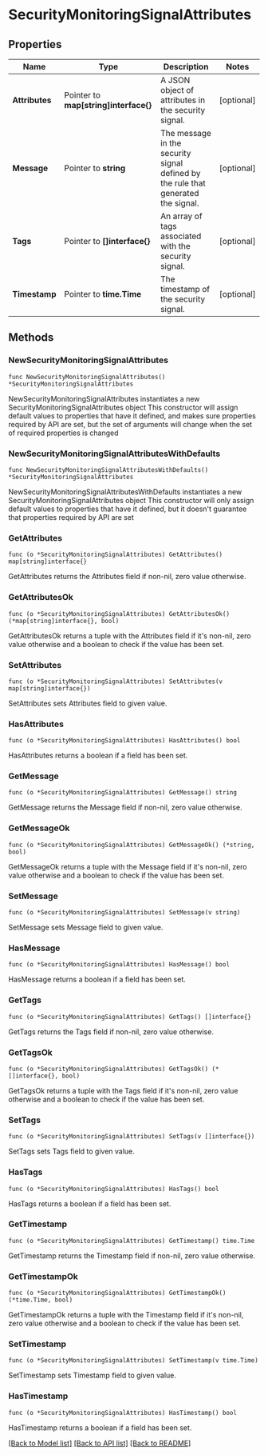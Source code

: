 # SecurityMonitoringSignalAttributes

## Properties

Name | Type | Description | Notes
------------ | ------------- | ------------- | -------------
**Attributes** | Pointer to **map[string]interface{}** | A JSON object of attributes in the security signal. | [optional] 
**Message** | Pointer to **string** | The message in the security signal defined by the rule that generated the signal. | [optional] 
**Tags** | Pointer to **[]interface{}** | An array of tags associated with the security signal. | [optional] 
**Timestamp** | Pointer to **time.Time** | The timestamp of the security signal. | [optional] 

## Methods

### NewSecurityMonitoringSignalAttributes

`func NewSecurityMonitoringSignalAttributes() *SecurityMonitoringSignalAttributes`

NewSecurityMonitoringSignalAttributes instantiates a new SecurityMonitoringSignalAttributes object
This constructor will assign default values to properties that have it defined,
and makes sure properties required by API are set, but the set of arguments
will change when the set of required properties is changed

### NewSecurityMonitoringSignalAttributesWithDefaults

`func NewSecurityMonitoringSignalAttributesWithDefaults() *SecurityMonitoringSignalAttributes`

NewSecurityMonitoringSignalAttributesWithDefaults instantiates a new SecurityMonitoringSignalAttributes object
This constructor will only assign default values to properties that have it defined,
but it doesn't guarantee that properties required by API are set

### GetAttributes

`func (o *SecurityMonitoringSignalAttributes) GetAttributes() map[string]interface{}`

GetAttributes returns the Attributes field if non-nil, zero value otherwise.

### GetAttributesOk

`func (o *SecurityMonitoringSignalAttributes) GetAttributesOk() (*map[string]interface{}, bool)`

GetAttributesOk returns a tuple with the Attributes field if it's non-nil, zero value otherwise
and a boolean to check if the value has been set.

### SetAttributes

`func (o *SecurityMonitoringSignalAttributes) SetAttributes(v map[string]interface{})`

SetAttributes sets Attributes field to given value.

### HasAttributes

`func (o *SecurityMonitoringSignalAttributes) HasAttributes() bool`

HasAttributes returns a boolean if a field has been set.

### GetMessage

`func (o *SecurityMonitoringSignalAttributes) GetMessage() string`

GetMessage returns the Message field if non-nil, zero value otherwise.

### GetMessageOk

`func (o *SecurityMonitoringSignalAttributes) GetMessageOk() (*string, bool)`

GetMessageOk returns a tuple with the Message field if it's non-nil, zero value otherwise
and a boolean to check if the value has been set.

### SetMessage

`func (o *SecurityMonitoringSignalAttributes) SetMessage(v string)`

SetMessage sets Message field to given value.

### HasMessage

`func (o *SecurityMonitoringSignalAttributes) HasMessage() bool`

HasMessage returns a boolean if a field has been set.

### GetTags

`func (o *SecurityMonitoringSignalAttributes) GetTags() []interface{}`

GetTags returns the Tags field if non-nil, zero value otherwise.

### GetTagsOk

`func (o *SecurityMonitoringSignalAttributes) GetTagsOk() (*[]interface{}, bool)`

GetTagsOk returns a tuple with the Tags field if it's non-nil, zero value otherwise
and a boolean to check if the value has been set.

### SetTags

`func (o *SecurityMonitoringSignalAttributes) SetTags(v []interface{})`

SetTags sets Tags field to given value.

### HasTags

`func (o *SecurityMonitoringSignalAttributes) HasTags() bool`

HasTags returns a boolean if a field has been set.

### GetTimestamp

`func (o *SecurityMonitoringSignalAttributes) GetTimestamp() time.Time`

GetTimestamp returns the Timestamp field if non-nil, zero value otherwise.

### GetTimestampOk

`func (o *SecurityMonitoringSignalAttributes) GetTimestampOk() (*time.Time, bool)`

GetTimestampOk returns a tuple with the Timestamp field if it's non-nil, zero value otherwise
and a boolean to check if the value has been set.

### SetTimestamp

`func (o *SecurityMonitoringSignalAttributes) SetTimestamp(v time.Time)`

SetTimestamp sets Timestamp field to given value.

### HasTimestamp

`func (o *SecurityMonitoringSignalAttributes) HasTimestamp() bool`

HasTimestamp returns a boolean if a field has been set.


[[Back to Model list]](../README.md#documentation-for-models) [[Back to API list]](../README.md#documentation-for-api-endpoints) [[Back to README]](../README.md)


